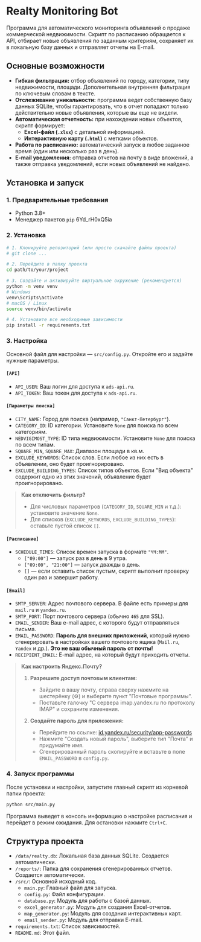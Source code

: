 # Realty Monitoring Bot

Программа для автоматического мониторинга объявлений о продаже коммерческой недвижимости. Скрипт по расписанию обращается к API, отбирает новые объявления по заданным критериям, сохраняет их в локальную базу данных и отправляет отчеты на E-mail.

## Основные возможности

- **Гибкая фильтрация:** отбор объявлений по городу, категории, типу недвижимости, площади. Дополнительная внутренняя фильтрация по ключевым словам в тексте.
- **Отслеживание уникальности:** программа ведет собственную базу данных SQLite, чтобы гарантировать, что в отчет попадают только действительно новые объявления, которые вы еще не видели.
- **Автоматическая отчетность:** при нахождении новых объектов, скрипт формирует:
  - **Excel-файл (`.xlsx`)** с детальной информацией.
  - **Интерактивную карту (`.html`)** с метками объектов.
- **Работа по расписанию:** автоматический запуск в любое заданное время (один или несколько раз в день).
- **E-mail уведомления:** отправка отчетов на почту в виде вложений, а также отправка уведомлений, если новых объявлений не найдено.

## Установка и запуск

### 1. Предварительные требования

- Python 3.8+
- Менеджер пакетов `pip`
6Yd_rH0xQ5ia
### 2. Установка

```bash
# 1. Клонируйте репозиторий (или просто скачайте файлы проекта)
# git clone ...

# 2. Перейдите в папку проекта
cd path/to/your/project

# 3. Создайте и активируйте виртуальное окружение (рекомендуется)
python -m venv venv
# Windows
venv\Scripts\activate
# macOS / Linux
source venv/bin/activate

# 4. Установите все необходимые зависимости
pip install -r requirements.txt
```

### 3. Настройка

Основной файл для настройки — `src/config.py`. Откройте его и задайте нужные параметры.

#### `[API]`
- `API_USER`: Ваш логин для доступа к `ads-api.ru`.
- `API_TOKEN`: Ваш токен для доступа к `ads-api.ru`.

#### `[Параметры поиска]`
- `CITY_NAME`: Город для поиска (например, `"Санкт-Петербург"`).
- `CATEGORY_ID`: ID категории. Установите `None` для поиска по всем категориям.
- `NEDVIGIMOST_TYPE`: ID типа недвижимости. Установите `None` для поиска по всем типам.
- `SQUARE_MIN`, `SQUARE_MAX`: Диапазон площади в кв.м.
- `EXCLUDE_KEYWORDS`: Список слов. Если любое из них есть в объявлении, оно будет проигнорировано.
- `EXCLUDE_BUILDING_TYPES`: Список типов объектов. Если "Вид объекта" содержит одно из этих значений, объявление будет проигнорировано.

> **Как отключить фильтр?**
> - Для числовых параметров (`CATEGORY_ID`, `SQUARE_MIN` и т.д.): установите значение `None`.
> - Для списков (`EXCLUDE_KEYWORDS`, `EXCLUDE_BUILDING_TYPES`): оставьте пустой список `[]`.

#### `[Расписание]`
- `SCHEDULE_TIMES`: Список времен запуска в формате `"ЧЧ:ММ"`.
  - `["09:00"]` — запуск раз в день в 9 утра.
  - `["09:00", "21:00"]` — запуск дважды в день.
  - `[]` — если оставить список пустым, скрипт выполнит проверку один раз и завершит работу.

#### `[Email]`
- `SMTP_SERVER`: Адрес почтового сервера. В файле есть примеры для `mail.ru` и `yandex.ru`.
- `SMTP_PORT`: Порт почтового сервера (обычно `465` для SSL).
- `EMAIL_SENDER`: Ваш e-mail адрес, с которого будут отправляться письма.
- `EMAIL_PASSWORD`: **Пароль для внешних приложений**, который нужно сгенерировать в настройках вашего почтового ящика (`Mail.ru`, `Yandex` и др.). **Это не ваш обычный пароль от почты!**
- `RECIPIENT_EMAIL`: E-mail адрес, на который будут приходить отчеты.

> **Как настроить Яндекс.Почту?**
>
> 1.  **Разрешите доступ почтовым клиентам:**
>     - Зайдите в вашу почту, справа сверху нажмите на шестерёнку (⚙️) и выберите пункт "Почтовые программы".
>     - Поставьте галочку "С сервера imap.yandex.ru по протоколу IMAP" и сохраните изменения.
>
> 2.  **Создайте пароль для приложения:**
>     - Перейдите по ссылке: [id.yandex.ru/security/app-passwords](https://id.yandex.ru/security/app-passwords)
>     - Нажмите "Создать новый пароль", выберите тип "Почта" и придумайте имя.
>     - Сгенерированный пароль скопируйте и вставьте в поле `EMAIL_PASSWORD` в `config.py`.

### 4. Запуск программы

После установки и настройки, запустите главный скрипт из корневой папки проекта:

```bash
python src/main.py
```

Программа выведет в консоль информацию о настройке расписания и перейдет в режим ожидания. Для остановки нажмите `Ctrl+C`.

## Структура проекта

- `/data/realty.db`: Локальная база данных SQLite. Создается автоматически.
- `/reports/`: Папка для сохранения сгенерированных отчетов. Создается автоматически.
- `/src/`: Основной исходный код.
  - `main.py`: Главный файл для запуска.
  - `config.py`: Файл конфигурации.
  - `database.py`: Модуль для работы с базой данных.
  - `excel_generator.py`: Модуль для создания Excel-отчетов.
  - `map_generator.py`: Модуль для создания интерактивных карт.
  - `email_sender.py`: Модуль для отправки E-mail.
- `requirements.txt`: Список зависимостей.
- `README.md`: Этот файл. 